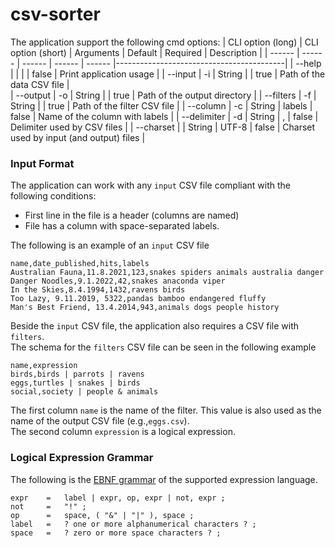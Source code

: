 # csv-sorter
The application support the following cmd options:
| CLI option (long) | CLI option (short)   | Arguments | Default   | Required   | Description                              |
| ------            | ------                | ------    | ------    | ------    |------------------------------------------|
| --help            |                      |           |           | false     | Print application usage                  |
| --input           | -i                   | String    |           | true      | Path of the data CSV file                |   
| --output          | -o                   | String    |           | true      | Path of the output directory             |
| --filters         | -f                   | String    |           | true      | Path of the filter CSV file              |
| --column          | -c                   | String    | labels    | false     | Name of the column with labels           |
| --delimiter       | -d                   | String    | ,         | false     | Delimiter used by CSV files              |
| --charset         |                      | String    | UTF-8     | false     | Charset used by input (and output) files |

### Input Format
The application can work with any ``input`` CSV file compliant with the following conditions:

- First line in the file is a header (columns are named)  
- File has a column with space-separated labels.

The following is an example of an ``input`` CSV file

```csv
name,date_published,hits,labels
Australian Fauna,11.8.2021,123,snakes spiders animals australia danger
Danger Noodles,9.1.2022,42,snakes anaconda viper
In the Skies,8.4.1994,1432,ravens birds
Too Lazy, 9.11.2019, 5322,pandas bamboo endangered fluffy
Man's Best Friend, 13.4.2014,943,animals dogs people history
```

Beside the ``input`` CSV file, the application also requires a CSV file with ``filters``.  
The schema for the ``filters`` CSV file can be seen in the following example

```csv
name,expression
birds,birds | parrots | ravens
eggs,turtles | snakes | birds
social,society | people & animals
```
The first column ``name`` is the name of the filter. This value is also used as the name of the output CSV file (e.g.,``eggs.csv``).    
The second column ``expression`` is a logical expression.

### Logical Expression Grammar
The following is the [EBNF grammar](https://en.wikipedia.org/wiki/Extended_Backus–Naur_form) of the supported expression language.

```text
expr    =   label | expr, op, expr | not, expr ;
not     =   "!" ;
op      =   space, ( "&" | "|" ), space ;
label   =   ? one or more alphanumerical characters ? ;
space   =   ? zero or more space characters ? ; 
```
